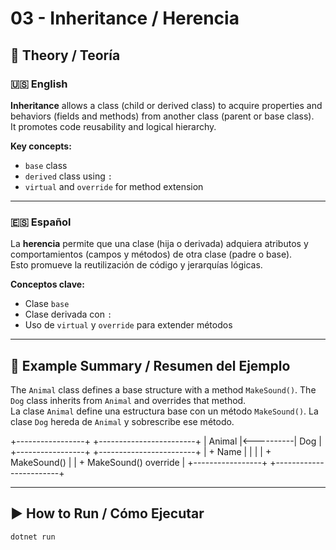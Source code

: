 ﻿# 03 - Inheritance / Herencia

## 📘 Theory / Teoría

### 🇺🇸 English

**Inheritance** allows a class (child or derived class) to acquire properties and behaviors (fields and methods) from another class (parent or base class).  
It promotes code reusability and logical hierarchy.

**Key concepts:**
- `base` class
- `derived` class using `:`
- `virtual` and `override` for method extension

---

### 🇪🇸 Español

La **herencia** permite que una clase (hija o derivada) adquiera atributos y comportamientos (campos y métodos) de otra clase (padre o base).  
Esto promueve la reutilización de código y jerarquías lógicas.

**Conceptos clave:**
- Clase `base`
- Clase derivada con `:`
- Uso de `virtual` y `override` para extender métodos

---

## 📁 Example Summary / Resumen del Ejemplo

The `Animal` class defines a base structure with a method `MakeSound()`. The `Dog` class inherits from `Animal` and overrides that method.  
La clase `Animal` define una estructura base con un método `MakeSound()`. La clase `Dog` hereda de `Animal` y sobrescribe ese método.

+-----------------+           +------------------------+
|   Animal        |<----------|           Dog          |
+-----------------+           +------------------------+
| + Name          |           |                        |
| + MakeSound()   |           | + MakeSound() override |
+-----------------+           +------------------------+


---

## ▶️ How to Run / Cómo Ejecutar

```bash
dotnet run